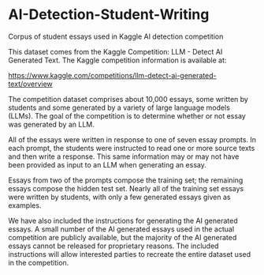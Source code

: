 # AI-Detection-Student-Writing
Corpus of student essays used in Kaggle AI detection competition

This dataset comes from the Kaggle Competition: LLM - Detect AI Generated Text. The Kaggle competition information is available at:

https://www.kaggle.com/competitions/llm-detect-ai-generated-text/overview

The competition dataset comprises about 10,000 essays, some written by students and some generated by a variety of large language models (LLMs). The goal of the competition is to determine whether or not essay was generated by an LLM.

All of the essays were written in response to one of seven essay prompts. In each prompt, the students were instructed to read one or more source texts and then write a response. This same information may or may not have been provided as input to an LLM when generating an essay.

Essays from two of the prompts compose the training set; the remaining essays compose the hidden test set. Nearly all of the training set essays were written by students, with only a few generated essays given as examples. 

We have also included the instructions for generating the AI generated essays. A small number of the AI generated essays used in the actual competition are publicly available, but the majority of the AI generated essays cannot be released for proprietary reasons. The included instructions will allow interested parties to recreate the entire dataset used in the competition.
